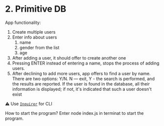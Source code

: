 # 2. Primitive DB

App functionality:

1. Create multiple users
2. Enter info about users
    1. name
    2. gender from the list
    3. age
3. After adding a user, it should offer to create another one
4. Pressing ENTER instead of entering a name, stops the process of adding users.
5. After declining to add more users, app offers to find a user by name. There are two options: Y/N. N — exit, Y - the search is performed, and the results are reported. If the user is found in the database, all their information is displayed; if not, it's indicated that such a user doesn't exist

⚠️ Use [`Inquirer`](https://www.npmjs.com/package/inquirer) for CLI

How to start the program?
Enter node index.js in terminat to start the program.